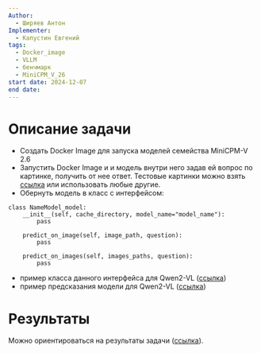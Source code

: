 ```yaml
---
Author:
  - Ширяев Антон
Implementer:
  - Капустин Евгений
tags:
  - Docker_image
  - VLLM
  - бенчмарк
  - MiniCPM_V_26
start date: 2024-12-07
end date:
---
```

# Описание задачи

* Создать Docker Image для запуска моделей семейства MiniCPM-V 2.6
* Запустить Docker Image и и модель внутри него задав ей вопрос по картинке, получить от нее ответ.
Тестовые картинки можно взять [ссылка](https://github.com/VLLM-VQA-benchmark-pipelines/model_qwen2-vl/tree/main/src/example_docs) или использовать любые другие.
* Обернуть модель в класс с интерфейсом:

```
class NameModel_model:
	__init__(self, cache_directory, model_name="model_name"):
		pass

	predict_on_image(self, image_path, question):
		pass

	predict_on_images(self, images_paths, question):
		pass
```

* пример класса данного интерфейса для Qwen2-VL ([ссылка](https://github.com/VLLM-VQA-benchmark-pipelines/model_qwen2-vl/blob/main/src/model_utils.py))
* пример предсказания модели для  Qwen2-VL ([ссылка](https://github.com/VLLM-VQA-benchmark-pipelines/model_qwen2-vl/blob/main/src/run_predict.py))
# Результаты

Можно ориентироваться на результаты задачи ([ссылка](../3.%20В%20работе/Docker%20Image%20для%20моделей%20Qwen2-VL.md)).

